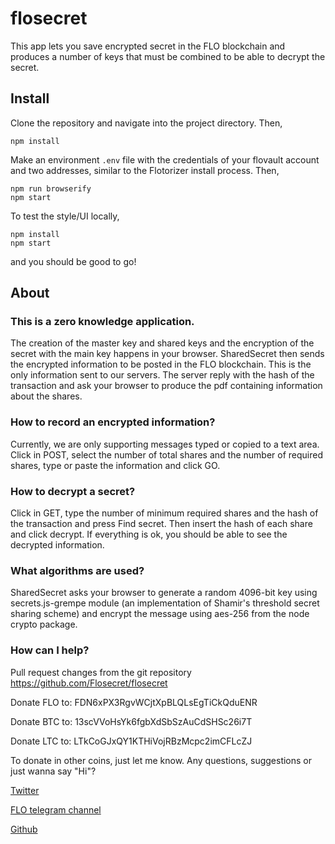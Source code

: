 # flosecret

This app lets you save encrypted secret in the FLO blockchain and produces a number of keys that must be combined to be able to decrypt the secret.

## Install

Clone the repository and navigate into the project directory. Then,

```
npm install
```

Make an environment `.env` file with the credentials of your flovault account and two addresses, similar to the Flotorizer install process. Then,

```
npm run browserify
npm start
```

To test the style/UI locally,

```
npm install 
npm start 
```
and you should be good to go!

## About

### This is a zero knowledge application.

The creation of the master key and shared keys and the encryption of the secret with the main key happens in your browser. SharedSecret then sends the encrypted information to be posted in the FLO blockchain. This is the only information sent to our servers. The server reply with the hash of the transaction and ask your browser to produce the pdf containing information about the shares.

### How to record an encrypted information?

Currently, we are only supporting messages typed or copied to a text area. Click in POST, select the number of total shares and the number of required shares, type or paste the information and click GO.

### How to decrypt a secret?

Click in GET, type the number of minimum required shares and the hash of the transaction and press Find secret. Then insert the hash of each share and click decrypt. If everything is ok, you should be able to see the decrypted information.

### What algorithms are used?

SharedSecret asks your browser to generate a random 4096-bit key using secrets.js-grempe module (an implementation of Shamir's threshold secret sharing scheme) and encrypt the message using aes-256 from the node crypto package.

### How can I help?

Pull request changes from the git repository https://github.com/Flosecret/flosecret

Donate FLO to: FDN6xPX3RgvWCjtXpBLQLsEgTiCkQduENR

Donate BTC to: 13scVVoHsYk6fgbXdSbSzAuCdSHSc26i7T

Donate LTC to: LTkCoGJxQY1KTHiVojRBzMcpc2imCFLcZJ

To donate in other coins, just let me know.
Any questions, suggestions or just wanna say "Hi"?

[Twitter][1]

[FLO telegram channel][2]

[Github][3]

[1]:https://twitter.com/flosharedsecret?lang=en
[2]:https://t.me/FLOblockchain
[3]:https://twitter.com/flosharedsecret
